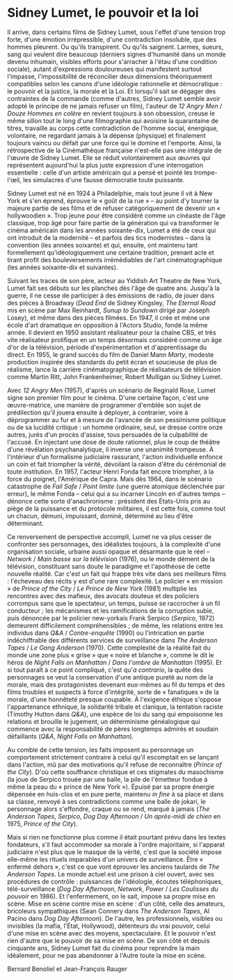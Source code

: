 # Sidney Lumet, le pouvoir et la loi

Il arrive, dans certains films de Sidney Lumet, sous l'effet d'une tension trop forte, d'une émotion irrépressible, d'une contradiction insoluble, que des hommes pleurent. Ou qu'ils transpirent. Ou qu'ils saignent. Larmes, sueurs, sang qui veulent dire beaucoup (derniers signes d'humanité dans un monde devenu inhumain, visibles efforts pour s'arracher à l'étau d'une condition sociale), autant d'expressions douloureuses qui manifestent surtout l'impasse, l'impossibilité de réconcilier deux dimensions théoriquement compatibles selon les canons d'une idéologie rationnelle et démocratique : le pouvoir et la justice, la morale et la Loi. Et lorsqu'il sait se dégager des contraintes de la commande (comme d'autres, Sidney Lumet semble avoir adopté le principe de ne jamais refuser un film), l'auteur de _12 Angry Men_ / _Douze Hommes en colère_ en revient toujours à son obsession, creuse le même sillon tout le long d'une filmographie qui avoisine la quarantaine de titres, travaille au corps cette contradiction de l'homme social, énergique, volontaire, ne regardant jamais à la dépense (physique) et finalement toujours vaincu ou défait par une force qui le domine et l'emporte. Ainsi, la rétrospective de la Cinémathèque française n'est-elle pas une intégrale de l'œuvre de Sidney Lumet. Elle se réduit volontairement aux œuvres qui représentent aujourd'hui la plus juste expression d'une interrogation essentielle : celle d'un artiste américain qui a pensé et pointé les trompe-l'œil, les simulacres d'une fausse démocratie toute puissante.

Sidney Lumet est né en 1924 à Philadelphie, mais tout jeune il vit à New York et s'en éprend, éprouve le « goût de la rue » – au point d'y tourner la majeure partie de ses films et de refuser catégoriquement de devenir un « hollywoodien ». Trop jeune pour être considéré comme un cinéaste de l'âge classique, trop âgé pour faire partie de la génération qui va transformer le cinéma américain dans les années soixante-dix, Lumet a été de ceux qui ont introduit de la modernité – et parfois des tics modernistes – dans la convention (les années soixante) et qui, ensuite, ont maintenu tant formellement qu'idéologiquement une certaine tradition, prenant acte et tirant profit des bouleversements irrémédiables de l'art cinématographique (les années soixante-dix et suivantes).

Suivant les traces de son père, acteur au Yiddish Art Theatre de New York, Lumet fait ses débuts sur les planches dès l'âge de quatre ans. Jusqu'à la guerre, il ne cesse de participer à des émissions de radio, de jouer dans des pièces à Broadway (_Dead End_ de Sidney Kingsley, _The Eternal Road_ mis en scène par Max Reinhardt, _Sunup to Sundown_ dirigé par Joseph Losey), et même dans des pièces filmées. En 1947, il crée et mène une école d'art dramatique en opposition à l'Actors Studio, fondé la même année. Il devient en 1950 assistant réalisateur pour la chaîne CBS, et très vite réalisateur prolifique en un temps désormais considéré comme un âge d'or de la télévision, période d'expérimentation et d'apprentissage du direct. En 1955, le grand succès du film de Daniel Mann _Marty_, modeste production inspirée des standards du petit écran et soucieuse de plus de réalisme, lance la carrière cinématographique de réalisateurs de télévision comme Martin Ritt, John Frankenheimer, Robert Mulligan ou Sidney Lumet.

Avec _12 Angry Men_ (1957), d'après un scénario de Reginald Rose, Lumet signe son premier film pour le cinéma. D'une certaine façon, c'est une œuvre-matrice, une manière de programmer d'emblée son sujet de prédilection qu'il jouera ensuite à déployer, à contrarier, voire à déprogrammer au fur et à mesure de l'avancée de son pessimisme politique ou de sa lucidité critique : un homme ordinaire, seul, se dresse contre onze autres, jurés d'un procès d'assise, tous persuadés de la culpabilité de l'accusé. En injectant une dose de doute rationnel, plus le coup de théâtre d'une révélation psychanalytique, il inverse une unanimité trompeuse. À l'intérieur d'un formalisme judiciaire rassurant, l'action individuelle enfonce un coin et fait triompher la vérité, dévoilant la raison d'être du cérémonial de toute institution. En 1957, l'acteur Henri Fonda fait encore triompher, à la force du poignet, l'Amérique de Capra. Mais dès 1964, dans le scénario catastrophe de _Fail Safe_ / _Point limite_ (une guerre atomique déclenchée par erreur), le même Fonda – celui qui a su incarner Lincoln en d'autres temps – dénonce cette sorte d'anachronisme : président des États-Unis pris au piège de la puissance et du protocole militaires, il est cette fois, comme tout un chacun, démuni, impuissant, dominé, déterminé au lieu d'être déterminant.

Ce renversement de perspective accompli, Lumet ne va plus cesser de confronter ses personnages, des idéalistes toujours, à la complexité d'une organisation sociale, urbaine aussi opaque et désarmante que le réel – _Network_ / _Main basse sur la télévision_ (1976), ou le monde dément de la télévision, constituant sans doute le paradigme et l'apothéose de cette nouvelle réalité. Car c'est un fait qui frappe très vite dans ses meilleurs films : l'écheveau des récits y est d'une rare complexité. Le policier « en mission » de _Prince of the City_ / _Le Prince de New York_ (1981) multiplie les rencontres avec des mafieux, des avocats douteux et des policiers corrompus sans que le spectateur, un temps, puisse se raccrocher à un fil conducteur ; les mécanismes et les ramifications de la corruption subie, puis dénoncée par le policier new-yorkais Frank Serpico (_Serpico_, 1972) demeurent difficilement compréhensibles ; de même, les relations entre les individus dans _Q&A_ / _Contre-enquête_ (1990) ou l'intrication en partie indéchiffrable des différents services de surveillance dans _The Anderson Tapes_ / _Le Gang Anderson_ (1970). Cette complexité de la réalité fait du monde une zone plus « grise » que « noire et blanche », comme le dit le héros de _Night Falls on Manhattan_ / _Dans l'ombre de Manhattan_ (1995). Et si tout paraît à ce point compliqué, c'est qu'_a contrario_, la quête des personnages se veut la conservation d'une antique pureté au nom de la morale, mais des protagonistes devenant eux-mêmes au fil du temps et des films troubles et suspects à force d'intégrité, sorte de « fanatiques » de la morale, d'une honnêteté presque coupable. À l'exigence éthique s'oppose l'appartenance ethnique, la solidarité tribale et clanique, la tentation raciste (Timothy Hutton dans _Q&A_), une espèce de loi du sang qui empoisonne les relations et brouille le jugement, un déterminisme généalogique qui commence avec la responsabilité de pères longtemps admirés et soudain défaillants (_Q&A_, _Night Falls on Manhattan_).

Au comble de cette tension, les faits imposent au personnage un comportement strictement contraire à celui qu'il escomptait en se lançant dans l'action, mû par des motivations qu'il refuse de reconnaître (_Prince of the City_). D'où cette souffrance christique et ces stigmates du masochisme (la joue de Serpico trouée par une balle, la pile de l'émetteur fondue à même la peau du « prince de New York »). Épuisé par sa propre énergie dépensée en huis-clos et en pure perte, maintenu _in fine_ à sa place et dans sa classe, renvoyé à ses contradictions comme une balle de jokari, le personnage alors s'effondre, craque ou se rend, marqué à jamais (_The Anderson Tapes_, _Serpico_, _Dog Day Afternoon_ / _Un après-midi de chien_ en 1975, _Prince of the City_).

Mais si rien ne fonctionne plus comme il était pourtant prévu dans les textes fondateurs, s'il faut accommoder sa morale à l'ordre majoritaire, si l'apparat judiciaire n'est plus que le masque de la vérité, c'est que la société impose elle-même les rituels imparables d'un univers de surveillance. Être « enfermé dehors », c'est ce que vont éprouver les anciens taulards de _The Anderson Tapes_. Le monde actuel est une prison à ciel ouvert, avec ses procédures de contrôle : puissances de l'idéologie, écoutes téléphoniques, télé-surveillance (_Dog Day Afternoon_, _Network_, _Power_ / _Les Coulisses du pouvoir_ en 1986). Et l'enfermement, on le sait, impose sa propre mise en scène. Mise en scène contre mise en scène : d'un côté, celle des amateurs, bricoleurs sympathiques (Sean Connery dans _The Anderson Tapes_, Al Pacino dans _Dog Day Afternoon_). De l'autre, les professionnels, visibles ou invisibles (la mafia, l'État, Hollywood), détenteurs du vrai pouvoir, celui d'une mise en scène avec des moyens, spectaculaire. Et le pouvoir n'est rien d'autre que le pouvoir de sa mise en scène. De son côté et depuis cinquante ans, Sidney Lumet fait du cinéma pour reprendre la main idéalement, pour ne pas abandonner à l'Autre toute la mise en scène.

Bernard Benoliel et Jean-François Rauger
